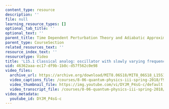 ```yaml
---
content_type: resource
description: ''
file: null
learning_resource_types: []
optional_tab_title: ''
optional_text: ''
parent_title: Time Dependent Perturbation Theory and Adiabatic Approximation
parent_type: CourseSection
related_resources_text: ''
resource_index_text: ''
resourcetype: Video
title: 'L15.1 Classical analog: oscillator with slowly varying frequency'
uid: 46362aaa-ec17-df9b-1b8c-d57f562c0e98
video_files:
  archive_url: https://archive.org/download/MIT8.06S18/MIT8_06S18_L15S1_300k.mp4
  video_captions_file: /courses/8-06-quantum-physics-iii-spring-2018/f9cf1c5911b450b5baaf7fb96b678816_DYJM_P4sG-c.vtt
  video_thumbnail_file: https://img.youtube.com/vi/DYJM_P4sG-c/default.jpg
  video_transcript_file: /courses/8-06-quantum-physics-iii-spring-2018/20f26602f22e0792fdaa4a511a2625d7_DYJM_P4sG-c.pdf
video_metadata:
  youtube_id: DYJM_P4sG-c
---
```

